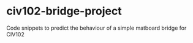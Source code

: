 # civ102-bridge-project
Code snippets to predict the behaviour of a simple matboard bridge for CIV102
